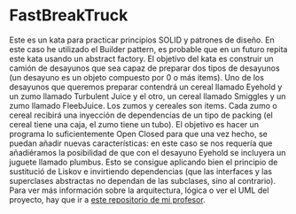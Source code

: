# FastBreakTruck
Este es un kata para practicar principios SOLID y patrones de diseño. En este caso he utilizado el Builder pattern, es probable que en un futuro repita este kata usando un abstract factory. El objetivo del kata es construir un camión de desayunos que sea capaz de preparar dos tipos de desayunos (un desayuno es un objeto compuesto por 0 o  más items). Uno de los desayunos que queremos preparar contendrá  un cereal llamado Eyehold y un zumo llamado Turbulent Juice y el otro, un cereal llamado Smiggles y un zumo llamado FleebJuice. Los zumos y cereales son items. Cada zumo o cereal recibirá una inyección de dependencias de un tipo de packing (el cereal tiene una caja, el zumo tiene un tubo).
El objetivo es hacer un programa lo suficientemente Open Closed para que una vez hecho, se puedan añadir nuevas características: en este caso se nos requería que añadiéramos la posibilidad de que con el desayuno Eyehold se incluyera un juguete llamado plumbus. Esto se consigue aplicando bien el principio de sustitució de Liskov e invirtiendo dependencias (que las interfaces y las superclases abstractas no dependan de las subclases, sino al contrario).
Para ver más información sobre la arquitectura, lógica o ver el UML del proyecto, hay que ir a [este repositorio de mi profesor](https://github.com/dfleta/fastbreaktruck).
